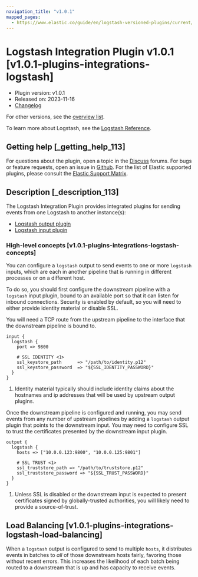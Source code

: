 ```yaml
---
navigation_title: "v1.0.1"
mapped_pages:
  - https://www.elastic.co/guide/en/logstash-versioned-plugins/current/v1.0.1-plugins-integrations-logstash.html
---
```


# Logstash Integration Plugin v1.0.1 [v1.0.1-plugins-integrations-logstash]

* Plugin version: v1.0.1
* Released on: 2023-11-16
* [Changelog](https://github.com/logstash-plugins/logstash-integration-logstash/blob/v1.0.1/CHANGELOG.md)

For other versions, see the [overview list](integration-logstash-index.md).

To learn more about Logstash, see the [Logstash Reference](https://www.elastic.co/guide/en/logstash/current/index.html).

## Getting help [_getting_help_113]

For questions about the plugin, open a topic in the [Discuss](http://discuss.elastic.co) forums. For bugs or feature requests, open an issue in [Github](https://github.com/logstash-plugins/logstash-integration-logstash). For the list of Elastic supported plugins, please consult the [Elastic Support Matrix](https://www.elastic.co/support/matrix#matrix_logstash_plugins).

## Description [_description_113]

The Logstash Integration Plugin provides integrated plugins for sending events from one Logstash to another instance(s):

* [Logstash output plugin](https://www.elastic.co/guide/en/logstash/current/plugins-outputs-logstash.html)
* [Logstash input plugin](https://www.elastic.co/guide/en/logstash/current/plugins-inputs-logstash.html)

### High-level concepts [v1.0.1-plugins-integrations-logstash-concepts]

You can configure a `logstash` output to send events to one or more `logstash` inputs, which are each in another pipeline that is running in different processes or on a different host.

To do so, you should first configure the downstream pipeline with a `logstash` input plugin, bound to an available port so that it can listen for inbound connections. Security is enabled by default, so you will need to either provide identity material or disable SSL.

You will need a TCP route from the upstream pipeline to the interface that the downstream pipeline is bound to.

```
input {
  logstash {
    port => 9800

    # SSL IDENTITY <1>
    ssl_keystore_path      => "/path/to/identity.p12"
    ssl_keystore_password  => "${SSL_IDENTITY_PASSWORD}"
  }
}
```

1. Identity material typically should include identity claims about the hostnames and ip addresses that will be used by upstream output plugins.

Once the downstream pipeline is configured and running, you may send events from any number of upstream pipelines by adding a `logstash` output plugin that points to the downstream input. You may need to configure SSL to trust the certificates presented by the downstream input plugin.

```
output {
  logstash {
    hosts => ["10.0.0.123:9800", "10.0.0.125:9801"]

    # SSL TRUST <1>
    ssl_truststore_path => "/path/to/truststore.p12"
    ssl_truststore_password => "${SSL_TRUST_PASSWORD}"
  }
}
```

1. Unless SSL is disabled or the downstream input is expected to present certificates signed by globally-trusted authorities, you will likely need to provide a source-of-trust.

## Load Balancing [v1.0.1-plugins-integrations-logstash-load-balancing]

When a `logstash` output is configured to send to multiple `hosts`, it distributes events in batches to *all* of those downstream hosts fairly, favoring those without recent errors. This increases the likelihood of each batch being routed to a downstream that is up and has capacity to receive events.
